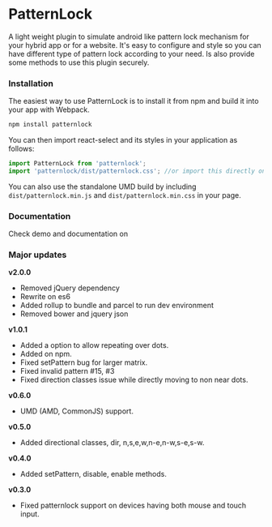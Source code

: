 PatternLock
===========

A light weight plugin to simulate android like pattern lock mechanism for your hybrid app or for a website. It's easy to configure and style so you can have different type of pattern lock according to your need. Is also provide some methods to use this plugin securely.

### Installation
The easiest way to use PatternLock is to install it from npm and build it into your app with Webpack.

```js
npm install patternlock
```

You can then import react-select and its styles in your application as follows:

```js
import PatternLock from 'patternlock';
import 'patternlock/dist/patternlock.css'; //or import this directly on css file if you are not using any bundler 
```

You can also use the standalone UMD build by including `dist/patternlock.min.js` and `dist/patternlock.min.css` in your page.

### Documentation

Check demo and documentation on 

### Major updates

**v2.0.0**
- Removed jQuery dependency
- Rewrite on es6
- Added rollup to bundle and parcel to run dev environment
- Removed bower and jquery json

**v1.0.1**
- Added a option to allow repeating over dots.
- Added on npm.
- Fixed setPattern bug for larger matrix.
- Fixed invalid pattern #15, #3
- Fixed direction classes issue while directly moving to non near dots.

**v0.6.0**
- UMD (AMD, CommonJS) support.

**v0.5.0**
- Added directional classes, dir, n,s,e,w,n-e,n-w,s-e,s-w.

**v0.4.0**
- Added setPattern, disable, enable methods.

**v0.3.0**
- Fixed patternlock support on devices having both mouse and touch input.
